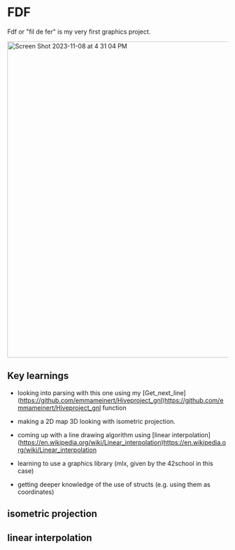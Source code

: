# FDF

Fdf or "fil de fer" is my very first graphics project. 


<img width="722" alt="Screen Shot 2023-11-08 at 4 31 04 PM" src="https://github.com/emmameinert/Hiveprojects_fdf/assets/110816436/a1b4b8f6-8662-4e31-8028-5229c50d400c">

## Key learnings 

- looking into parsing with this one using my [Get_next_line] (https://github.com/emmameinert/Hiveproject_gnl)https://github.com/emmameinert/Hiveproject_gnl function
  
- making a 2D map 3D looking with isometric projection.
  
- coming up with a line drawing algorithm using [linear interpolation] (https://en.wikipedia.org/wiki/Linear_interpolation)https://en.wikipedia.org/wiki/Linear_interpolation
  
- learning to use a graphics library (mlx, given by the 42school in this case)
  
- getting deeper knowledge of the use of structs (e.g. using them as coordinates)

## isometric projection

## linear interpolation


